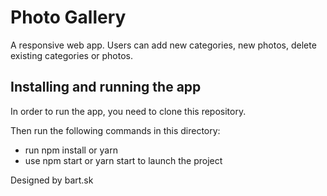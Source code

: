 # Photo Gallery

A responsive web app. Users can add new categories, new photos, delete existing categories or photos.

## Installing and running the app

In order to run the app, you need to clone this repository.

Then run the following commands in this directory:

* run npm install or yarn
* use npm start or yarn start to launch the project

Designed by bart.sk